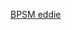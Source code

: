 [BPSM eddie](http://129.215.170.35/07_Using_Eddie.html)
<!--stackedit_data:
eyJoaXN0b3J5IjpbMzY5NTYwMDUwXX0=
-->